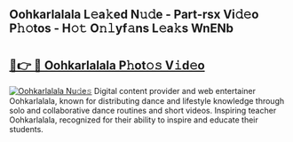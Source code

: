 ## Oohkarlalala L𝚎a𝚔ed N𝚞𝚍e - Part-rsx Vi𝚍𝚎o P𝚑𝚘tos - H𝚘𝚝 O𝚗𝚕yf𝚊ns L𝚎a𝚔s WnENb

# <h2><a href="http://kf9cwni.oniu.top/?m=Oohkarlalala">🔗👉 🔴 Oohkarlalala P𝚑ot𝚘𝚜 V𝚒d𝚎o</a></h2>

[![Oohkarlalala Nu𝚍e𝚜](https://i.imgur.com/0qMVB7G.gif)](http://kf9cwni.oniu.top/?m=Oohkarlalala)
Digital content provider and web entertainer Oohkarlalala, known for distributing dance and lifestyle knowledge through solo and collaborative dance routines and short videos. Inspiring teacher Oohkarlalala, recognized for their ability to inspire and educate their students.  
